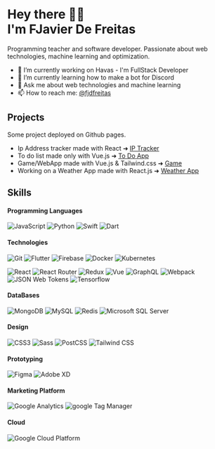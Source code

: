 # Hey there 👋🏻 <br> I'm FJavier De Freitas

Programming teacher and software developer. Passionate about web technologies, machine learning and optimization.

- 🔭 I’m currently working on Havas - I'm FullStack Developer
- 🌱 I’m currently learning how to make a bot for Discord
- 💬 Ask me about web technologies and machine learning
- 📫 How to reach me: [@fjdfreitas](https://twitter.com/fjdfreitas)

## Projects

Some project deployed on Github pages.

- Ip Address tracker made with React &#x279c; [IP Tracker](https://scorcherfjk.github.io/ip-address-tracker/)
- To do list made only with Vue.js &#x279c; [To Do App](https://scorcherfjk.github.io/ToDoListVue/) 
- Game/WebApp made with Vue.js & Tailwind.css &#x279c; [Game](https://scorcherfjk.github.io/juego-seleccion/)
- Working on a Weather App made with React.js &#x279c; [Weather App](https://scorcherfjk.github.io/weather-app/)

## Skills

#### Programming Languages

![JavaScript](https://img.shields.io/badge/-Javascript-040d04?style=flat-square&logo=javascript)
![Python](https://img.shields.io/badge/-Python-040d04?style=flat-square&logo=python)
![Swift](https://img.shields.io/badge/-Swift-040d04?style=flat-square&logo=swift)
![Dart](https://img.shields.io/badge/-Dart-040d04?style=flat-square&logo=dart)

#### Technologies

![Git](https://img.shields.io/badge/-Git-040d04?style=flat-square&logo=git)
![Flutter](https://img.shields.io/badge/-Flutter-040d04?style=flat-square&logo=flutter)
![Firebase](https://img.shields.io/badge/-Firebase-040d04?style=flat-square&logo=firebase)
![Docker](https://img.shields.io/badge/-Docker-040d04?style=flat-square&logo=docker)
![Kubernetes](https://img.shields.io/badge/-Kubernetes-040d04?style=flat-square&logo=kubernetes)

![React](https://img.shields.io/badge/-React-black?style=flat-square&logo=react)
![React Router](https://img.shields.io/badge/-React%20Router-040d04?style=flat-square&logo=react-router)
![Redux](https://img.shields.io/badge/-Redux-040d04?style=flat-square&logo=redux)
![Vue](https://img.shields.io/badge/-Vue-black?style=flat-square&logo=vue.js)
![GraphQL](https://img.shields.io/badge/-GraphQL-040d04?style=flat-square&logo=graphql)
![Webpack](https://img.shields.io/badge/-Webpack-040d04?style=flat-square&logo=webpack)
![JSON Web Tokens](https://img.shields.io/badge/-JWT-040d04?style=flat-square&logo=json-web-tokens)
![Tensorflow](https://img.shields.io/badge/-Tensorflow-040d04?style=flat-square&logo=tensorflow)


#### DataBases

![MongoDB](https://img.shields.io/badge/-MongoDB-black?style=flat-square&logo=mongodb)
![MySQL](https://img.shields.io/badge/-MySQL-040d04?style=flat-square&logo=mysql)
![Redis](https://img.shields.io/badge/-Redis-040d04?style=flat-square&logo=redis)
![Microsoft SQL Server](https://img.shields.io/badge/-MS%20SQL%20Server-040d04?style=flat-square&logo=microsoft-sql-server)

#### Design

![CSS3](https://img.shields.io/badge/-CSS-040d04?style=flat-square&logo=css3)
![Sass](https://img.shields.io/badge/-Sass-black?style=flat-square&logo=sass)
![PostCSS](https://img.shields.io/badge/-PostCSS-040d04?style=flat-square&logo=postcss)
![Tailwind CSS](https://img.shields.io/badge/-TailwindCSS-040d04?style=flat-square&logo=tailwind-css)

#### Prototyping

![Figma](https://img.shields.io/badge/-Figma-040d04?style=flat-square&logo=figma)
![Adobe XD](https://img.shields.io/badge/-AdobeXD-black?style=flat-square&logo=adobe-xd)

#### Marketing Platform

![Google Analytics](https://img.shields.io/badge/-Google%20Analytics-040d04?style=flat-square&logo=google-analytics)
![google Tag Manager](https://img.shields.io/badge/-Google%20Tag%20Manager-black?style=flat-square&logo=google-tag-manager)

#### Cloud

![Google Cloud Platform](https://img.shields.io/badge/-GCP-040d04?style=flat-square&logo=google-cloud)
